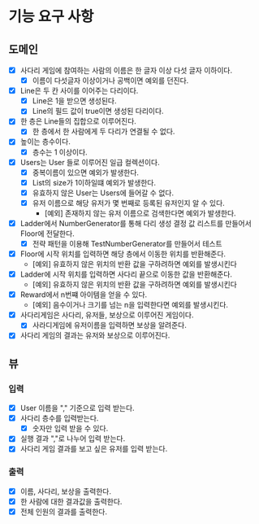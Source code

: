 
# 기능 요구 사항


## 도메인
- [X] 사다리 게임에 참여하는 사람의 이름은 한 글자 이상 다섯 글자 이하이다.
  - [X] 이름이 다섯글자 이상이거나 공백이면 예외를 던진다.
- [X] Line은 두 칸 사이를 이어주는 다리이다.
  - [X] Line은 1을 받으면 생성된다.
  - [X] Line의 필드 값이 true이면 생성된 다리이다.
- [X] 한 층은 Line들의 집합으로 이루어진다.
  - [X] 한 층에서 한 사람에게 두 다리가 연결될 수 없다.
- [X] 높이는 층수이다.
  - [X] 층수는 1 이상이다.
- [X] Users는 User 들로 이루어진 일급 컬렉션이다.
  - [X] 중복이름이 있으면 예외가 발생한다.
  - [X] List<User>의 size가 1이하일떄 예외가 발생한다.
  - [X] 유효하지 않은 User는 Users에 들어갈 수 없다.
  - [X] 유저 이름으로 해당 유저가 몇 번째로 등록된 유저인지 알 수 있다.
    - [예외] 존재하지 않는 유저 이름으로 검색한다면 예외가 발생한다.
- [X] Ladder에서 NumberGenerator를 통해 다리 생성 결정 값 리스트를 만들어서 Floor에 전달한다.
  - [X] 전략 패턴을 이용해 TestNumberGenerator를 만들어서 테스트
- [X] Floor에 시작 위치를 입력하면 해당 층에서 이동한 위치를 반환해준다.
  - [예외] 유효하지 않은 위치의 반환 값을 구하려하면 예외를 발생시킨다
- [X] Ladder에 시작 위치를 입력하면 사다리 끝으로 이동한 값을 반환해준다.
  - [예외] 유효하지 않은 위치의 반환 값을 구하려하면 예외를 발생시킨다
- [X] Reward에서 n번쨰 아이템을 얻을 수 있다.
  - [예외] 음수이거나 크기를 넘는 n을 입력한다면 예외를 발생시킨다.
- [X] 사다리게임은 사다리, 유저들, 보상으로 이루어진 게임이다.
  - [X] 사라디게임에 유저이름을 입력하면 보상을 알려준다.
- [X] 사다리 게임의 결과는 유저와 보상으로 이루어진다.

## 뷰 

### 입력
- [X] User 이름을 "," 기준으로 입력 받는다.
- [X] 사다리 층수를 입력받는다.
  - [X] 숫자만 입력 받을 수 있다.
- [X] 실행 결과 ","로 나누어 입력 받는다.
- [X] 사다리 게임 결과를 보고 싶은 유저를 입력 받는다.

### 출력
- [X] 이름, 사다리, 보상을 출력한다.
- [X] 한 사람에 대한 결과값을 출력한다.
- [X] 전체 인원의 결과를 출력한다.
